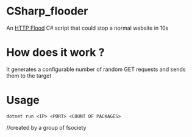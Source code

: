 # CSharp_flooder
An [HTTP Flood](https://en.m.wikipedia.org/wiki/HTTP_Flood) C# script that could stop a normal website in 10s

# How does it work ?
It generates a configurable number of random GET requests and sends them to the target

# Usage

```
dotnet run <IP> <PORT> <COUNT OF PACKAGES>
```
//created by a group of fsociety
